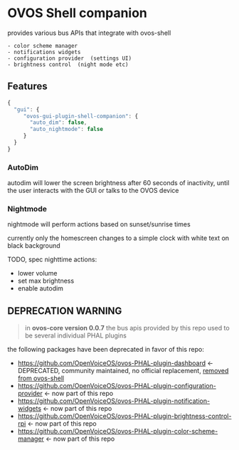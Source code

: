 # OVOS Shell companion

provides various bus APIs that integrate with ovos-shell
    
    - color scheme manager
    - notifications widgets
    - configuration provider  (settings UI)
    - brightness control  (night mode etc)
    

## Features

```javascript
{
  "gui": {
     "ovos-gui-plugin-shell-companion": {
       "auto_dim": false,
       "auto_nightmode": false
     }
  }
}
```

### AutoDim

autodim will lower the screen brightness after 60 seconds of inactivity, until the user interacts with the GUI or talks to the OVOS device

### Nightmode

nightmode will perform actions based on sunset/sunrise times

currently only the homescreen changes to a simple clock with white text on black background

TODO, spec nighttime actions:
- lower volume
- set max brightness
- enable autodim

## DEPRECATION WARNING

> in **ovos-core version 0.0.7** the bus apis provided by this repo used to be several individual PHAL plugins

the following packages have been deprecated in favor of this repo:
- https://github.com/OpenVoiceOS/ovos-PHAL-plugin-dashboard   <- DEPRECATED, community maintained, no official replacement, [removed from ovos-shell](https://github.com/OpenVoiceOS/ovos-gui/pull/10)
- https://github.com/OpenVoiceOS/ovos-PHAL-plugin-configuration-provider <- now part of this repo
- https://github.com/OpenVoiceOS/ovos-PHAL-plugin-notification-widgets <- now part of this repo
- https://github.com/OpenVoiceOS/ovos-PHAL-plugin-brightness-control-rpi <- now part of this repo
- https://github.com/OpenVoiceOS/ovos-PHAL-plugin-color-scheme-manager <- now part of this repo
